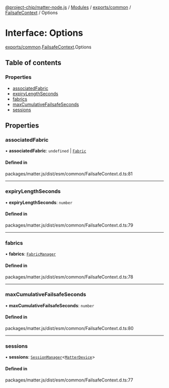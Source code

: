 [@project-chip/matter-node.js](../README.md) / [Modules](../modules.md) / [exports/common](../modules/exports_common.md) / [FailsafeContext](../modules/exports_common.FailsafeContext.md) / Options

# Interface: Options

[exports/common](../modules/exports_common.md).[FailsafeContext](../modules/exports_common.FailsafeContext.md).Options

## Table of contents

### Properties

- [associatedFabric](exports_common.FailsafeContext.Options.md#associatedfabric)
- [expiryLengthSeconds](exports_common.FailsafeContext.Options.md#expirylengthseconds)
- [fabrics](exports_common.FailsafeContext.Options.md#fabrics)
- [maxCumulativeFailsafeSeconds](exports_common.FailsafeContext.Options.md#maxcumulativefailsafeseconds)
- [sessions](exports_common.FailsafeContext.Options.md#sessions)

## Properties

### associatedFabric

• **associatedFabric**: `undefined` \| [`Fabric`](../classes/exports_fabric.Fabric.md)

#### Defined in

packages/matter.js/dist/esm/common/FailsafeContext.d.ts:81

___

### expiryLengthSeconds

• **expiryLengthSeconds**: `number`

#### Defined in

packages/matter.js/dist/esm/common/FailsafeContext.d.ts:79

___

### fabrics

• **fabrics**: [`FabricManager`](../classes/exports_fabric.FabricManager.md)

#### Defined in

packages/matter.js/dist/esm/common/FailsafeContext.d.ts:78

___

### maxCumulativeFailsafeSeconds

• **maxCumulativeFailsafeSeconds**: `number`

#### Defined in

packages/matter.js/dist/esm/common/FailsafeContext.d.ts:80

___

### sessions

• **sessions**: [`SessionManager`](../classes/exports_session.SessionManager.md)\<[`MatterDevice`](../classes/exports_cluster._internal_.MatterDevice.md)\>

#### Defined in

packages/matter.js/dist/esm/common/FailsafeContext.d.ts:77
